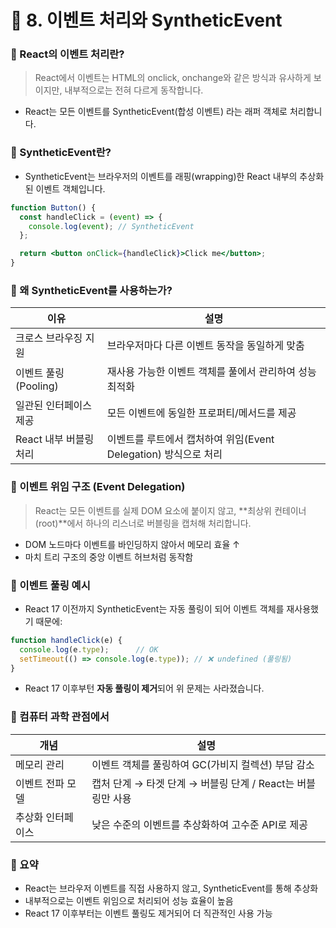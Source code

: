 # 📘 8. 이벤트 처리와 SyntheticEvent

### 🎯 React의 이벤트 처리란?

> React에서 이벤트는 HTML의 onclick, onchange와 같은 방식과 유사하게 보이지만, 내부적으로는 전혀 다르게 동작합니다.

- React는 모든 이벤트를 SyntheticEvent(합성 이벤트) 라는 래퍼 객체로 처리합니다.


### 🧩 SyntheticEvent란?

- SyntheticEvent는 브라우저의 이벤트를 래핑(wrapping)한 React 내부의 추상화된 이벤트 객체입니다.
```jsx
function Button() {
  const handleClick = (event) => {
    console.log(event); // SyntheticEvent
  };

  return <button onClick={handleClick}>Click me</button>;
}
```

### 🧠 왜 SyntheticEvent를 사용하는가?
| 이유                     | 설명                                                               |
|--------------------------|--------------------------------------------------------------------|
| 크로스 브라우징 지원     | 브라우저마다 다른 이벤트 동작을 동일하게 맞춤                      |
| 이벤트 풀링(Pooling)     | 재사용 가능한 이벤트 객체를 풀에서 관리하여 성능 최적화            |
| 일관된 인터페이스 제공   | 모든 이벤트에 동일한 프로퍼티/메서드를 제공                        |
| React 내부 버블링 처리   | 이벤트를 루트에서 캡처하여 위임(Event Delegation) 방식으로 처리    |


### 📐 이벤트 위임 구조 (Event Delegation)
>React는 모든 이벤트를 실제 DOM 요소에 붙이지 않고,
>**최상위 컨테이너(root)**에서 하나의 리스너로 버블링을 캡처해 처리합니다.

- DOM 노드마다 이벤트를 바인딩하지 않아서 메모리 효율 ↑
- 마치 트리 구조의 중앙 이벤트 허브처럼 동작함


### 🔁 이벤트 풀링 예시

- React 17 이전까지 SyntheticEvent는 자동 풀링이 되어 이벤트 객체를 재사용했기 때문에:
```jsx
function handleClick(e) {
  console.log(e.type);      // OK
  setTimeout(() => console.log(e.type)); // ❌ undefined (풀링됨)
}
```
- React 17 이후부턴 **자동 풀링이 제거**되어 위 문제는 사라졌습니다.


### 🧠 컴퓨터 과학 관점에서
| 개념                | 설명                                                                 |
|---------------------|----------------------------------------------------------------------|
| 메모리 관리         | 이벤트 객체를 풀링하여 GC(가비지 컬렉션) 부담 감소                   |
| 이벤트 전파 모델    | 캡처 단계 → 타겟 단계 → 버블링 단계 / React는 버블링만 사용          |
| 추상화 인터페이스   | 낮은 수준의 이벤트를 추상화하여 고수준 API로 제공                    |


### 💬 요약
- React는 브라우저 이벤트를 직접 사용하지 않고, SyntheticEvent를 통해 추상화
- 내부적으로는 이벤트 위임으로 처리되어 성능 효율이 높음
- React 17 이후부터는 이벤트 풀링도 제거되어 더 직관적인 사용 가능
